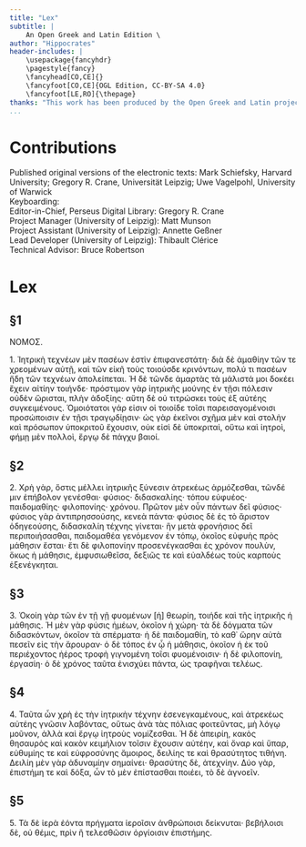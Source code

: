 ```yaml
---
title: "Lex"
subtitle: |
	An Open Greek and Latin Edition \ 
author: "Hippocrates"
header-includes: | 
	\usepackage{fancyhdr}
	\pagestyle{fancy}
	\fancyhead[CO,CE]{}
	\fancyfoot[CO,CE]{OGL Edition, CC-BY-SA 4.0}
	\fancyfoot[LE,RO]{\thepage}
thanks: "This work has been produced by the Open Greek and Latin project through the help of volunteers. See contributions for details."
...
```


# Contributions  

Published original versions of the electronic texts: Mark Schiefsky, Harvard University; Gregory R. Crane, Universität Leipzig; Uwe Vagelpohl, University of Warwick  
 Keyboarding:   
 Editor-in-Chief, Perseus Digital Library: Gregory R. Crane  
 Project Manager (University of Leipzig): Matt Munson  
 Project Assistant (University of Leipzig): Annette Geßner  
 Lead Developer (University of Leipzig): Thibault Clérice  
 Technical Advisor: Bruce Robertson  

# Lex  

## §1  

<head>ΝΟΜΟΣ.</head>
                    <p>1. Ἰητρικὴ τεχνέων μὲν πασέων ἐστὶν ἐπιφανεστάτη· διὰ δὲ <lb/>ἀμαθίην τῶν τε
                        χρεομένων αὐτῇ, καὶ τῶν εἰκῆ τοὺς τοιούσδε κρινόντων, <lb/>πολύ τι πασέων
                        ἤδη τῶν τεχνέων ἀπολείπεται. Ἡ δὲ τῶνδε <lb/>ἁμαρτὰς τὰ μάλιστά μοι δοκέει
                        ἔχειν αἰτίην τοιήνδε· πρόστιμον <lb/>γὰρ ἰητρικῆς μούνης ἐν τῇσι πόλεσιν
                        οὐδὲν ὥρισται, πλὴν ἀδοξίης· <lb/>αὕτη δὲ οὐ τιτρώσκει τοὺς ἐξ αὐτέης
                        συγκειμένους. Ὁμοιότατοι γάρ <lb/>εἰσιν οἱ τοιοίδε τοῖσι παρεισαγομένοισι
                        προσώποισιν ἐν τῇσι τραγῳδίῃσιν· <lb/>ὡς γὰρ ἐκεῖνοι σχῆμα μὲν καὶ στολὴν
                        καὶ πρόσωπον <lb/>ὑποκριτοῦ ἔχουσιν, οὐκ εἰσὶ δὲ ὑποκριταὶ, οὕτω καὶ ἰητροὶ,
                        φήμῃ <lb/>μὲν πολλοὶ, ἔργῳ δὲ πάγχυ βαιοί. </p>  

## §2  

<p>2. Χρὴ γὰρ, ὅστις μέλλει ἰητρικῆς ξύνεσιν ἀτρεκέως ἁρμόζεσθαι, <lb/>τῶνδέ μιν
                        ἐπήβολον γενέσθαι· φύσιος· διδασκαλίης· τόπου εὐφυέος· <lb/>παιδομαθίης·
                        φιλοπονίης· χρόνου. Πρῶτον μὲν οὖν πάντων δεῖ <lb/>φύσιος· φύσιος γὰρ
                        ἀντιπρησσούσης, κενεὰ πάντα· φύσιος δὲ <pb n="640"/> ἐς τὸ ἄριστον
                        ὁδηγεούσης, διδασκαλίη τέχνης γίνεται· ἣν μετὰ <lb/>φρονήσιος δεῖ
                        περιποιήσασθαι, παιδομαθέα γενόμενον ἐν τόπῳ, <lb/>ὁκοῖος εὐφυὴς πρὸς
                        μάθησιν ἔσται· ἔτι δὲ φιλοπονίην προσενέγκασθαι <lb/>ἐς χρόνον πουλὺν, ὅκως
                        ἡ μάθησις, ἐμφυσιωθεῖσα, δεξιῶς <lb/>τε καὶ εὐαλδέως τοὺς καρποὺς
                        ἐξενέγκηται. </p>  

## §3  

<p>3. Ὁκοίη γὰρ τῶν ἐν τῇ γῇ φυομένων [ἡ] θεωρίη, τοιήδε καὶ τῆς <lb/>ἰητρικῆς ἡ
                        μάθησις. Ἡ μὲν γὰρ φύσις ἡμέων, ὁκοῖον ἡ χώρη· τὰ <lb/>δὲ δόγματα τῶν
                        διδασκόντων, ὁκοῖον τὰ σπέρματα· ἡ δὲ παιδομαθίη, <lb/>τὸ καθ᾿ ὥρην αὐτὰ
                        πεσεῖν εἰς τὴν ἄρουραν· ὁ δὲ τόπος ἐν <lb/>ᾧ ἡ μάθησις, ὁκοῖον ἡ ἐκ τοῦ
                        περιέχοντος ἠέρος τροφὴ γιγνομένη <lb/>τοῖσι φυομένοισιν· ἡ δὲ φιλοπονίη,
                        ἐργασίη· ὁ δὲ χρόνος ταῦτα <lb/>ἐνισχύει πάντα, ὡς τραφῆναι τελέως. </p>  

## §4  

<p>4. Ταῦτα ὦν χρὴ ἐς τὴν ἰητρικὴν τέχνην ἐσενεγκαμένους, καὶ <lb/>ἀτρεκέως
                        αὐτέης γνῶσιν λαβόντας, οὕτως ἀνὰ τὰς πόλιας φοιτεῦντας, <lb/>μὴ λόγῳ
                        μοῦνον, ἀλλὰ καὶ ἔργῳ ἰητροὺς νομίζεσθαι. Ἡ δὲ <lb/>ἀπειρίη, κακὸς θησαυρὸς
                        καὶ κακὸν κειμήλιον τοῖσιν ἔχουσιν αὐτέην, <lb/>καὶ ὄναρ καὶ ὕπαρ, εὐθυμίης
                        τε καὶ εὐφροσύνης ἄμοιρος, δειλίης <lb/>τε καὶ θρασύτητος τιθήνη. Δειλίη μὲν
                        γὰρ ἀδυναμίην σημαίνει· <pb n="642"/> θρασύτης δὲ, ἀτεχνίην. Δύο γὰρ,
                        ἐπιστήμη τε καὶ δόξα, ὧν τὸ μὲν <lb/>ἐπίστασθαι ποιέει, τὸ δὲ ἀγνοεῖν. </p>  

## §5  

<p>5. Τὰ δὲ ἱερὰ ἐόντα πρήγματα ἱεροῖσιν ἀνθρώποισι δείκνυται· <lb/>βεβήλοισι
                        δὲ, οὐ θέμις, πρὶν ἢ τελεσθῶσιν ὀργίοισιν ἐπιστήμης. </p>  


